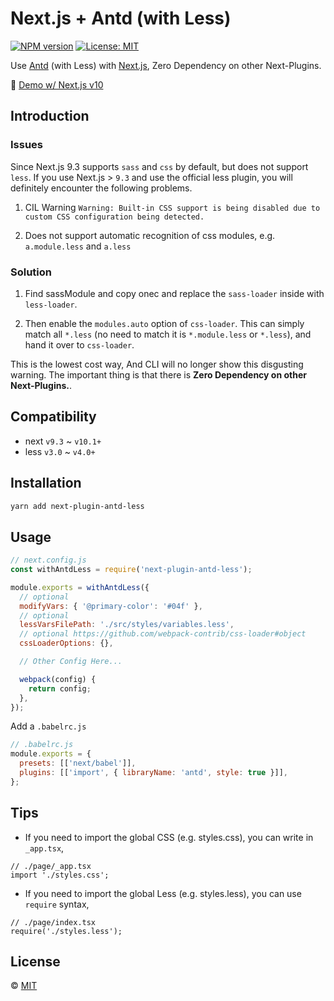 # Next.js + Antd (with Less)

<!--
[![Build Status][build-img]][build-url]
-->
[![NPM version][npm-img]][npm-url]
[![License: MIT][mit-img]][mit-url]

Use [Antd] (with Less) with [Next.js], Zero Dependency on other Next-Plugins.

📌 [Demo w/ Next.js v10](https://mkn.vercel.app/)

## Introduction

### Issues

Since Next.js 9.3 supports `sass` and `css` by default, but does not
support `less`. If you use Next.js > `9.3` and use the official less plugin, you
will definitely encounter the following problems.

1. CIL
   Warning `Warning: Built-in CSS support is being disabled due to custom CSS configuration being detected.`

2. Does not support automatic recognition of css modules, e.g. `a.module.less`
   and `a.less`

### Solution

1. Find sassModule and copy onec and replace the `sass-loader` inside
   with `less-loader`.

2. Then enable the `modules.auto` option of `css-loader`. This can simply match
   all `*.less` (no need to match it is `*.module.less` or `*.less`), and hand
   it over to `css-loader`.

This is the lowest cost way, And CLI will no longer show this disgusting
warning. The important thing is that there is **Zero Dependency on other
Next-Plugins.**.

## Compatibility

- next `v9.3` ~ `v10.1+`
- less `v3.0` ~ `v4.0+`

## Installation

```sh
yarn add next-plugin-antd-less
```

## Usage

```js
// next.config.js
const withAntdLess = require('next-plugin-antd-less');

module.exports = withAntdLess({
  // optional
  modifyVars: { '@primary-color': '#04f' },
  // optional
  lessVarsFilePath: './src/styles/variables.less',
  // optional https://github.com/webpack-contrib/css-loader#object
  cssLoaderOptions: {},

  // Other Config Here...

  webpack(config) {
    return config;
  },
});
```

Add a `.babelrc.js`

```js
// .babelrc.js
module.exports = {
  presets: [['next/babel']],
  plugins: [['import', { libraryName: 'antd', style: true }]],
};
```

## Tips

- If you need to import the global CSS (e.g. styles.css), you can write
  in `_app.tsx`,

```tsx
// ./page/_app.tsx
import './styles.css';
```

- If you need to import the global Less (e.g. styles.less), you can
  use `require` syntax,

```tsx
// ./page/index.tsx
require('./styles.less');
```

## License

© [MIT][mit-url]

<!-- links -->

[Next.js]: https://nextjs.org/

[Antd]: https://github.com/ant-design/ant-design/

<!-- badges -->

[mit-img]: https://img.shields.io/badge/License-MIT-blue.svg

[mit-url]: ./LICENSE

[npm-img]: https://img.shields.io/npm/v/next-plugin-antd-less.svg

[npm-url]: https://www.npmjs.com/package/next-plugin-antd-less

[build-img]: https://github.com/SolidZORO/next-plugin-antd-less/workflows/badge.svg

[build-url]: https://github.com/SolidZORO/next-plugin-antd-less/actions
